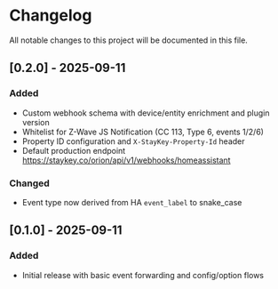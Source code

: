 # Changelog

All notable changes to this project will be documented in this file.

## [0.2.0] - 2025-09-11
### Added
- Custom webhook schema with device/entity enrichment and plugin version
- Whitelist for Z-Wave JS Notification (CC 113, Type 6, events 1/2/6)
- Property ID configuration and `X-StayKey-Property-Id` header
- Default production endpoint https://staykey.co/orion/api/v1/webhooks/homeassistant

### Changed
- Event type now derived from HA `event_label` to snake_case

## [0.1.0] - 2025-09-11
### Added
- Initial release with basic event forwarding and config/option flows
